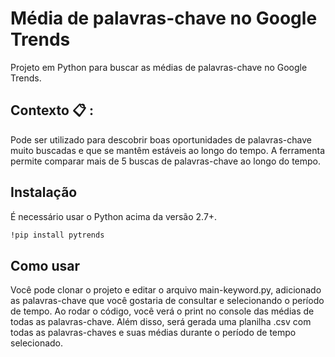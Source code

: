 # Média de palavras-chave no Google Trends
Projeto em Python para buscar as médias de palavras-chave no Google Trends.

## Contexto 📋 : 
Pode ser utilizado para descobrir boas oportunidades de palavras-chave muito buscadas e que se mantêm estáveis ao longo do tempo. A ferramenta permite comparar mais de 5 buscas de palavras-chave ao longo do tempo.

## Instalação
É necessário usar o Python acima da versão 2.7+.

```bash
!pip install pytrends
```
## Como usar
Você pode clonar o projeto e editar o arquivo main-keyword.py, adicionado as palavras-chave que você gostaria de consultar e selecionando o período de tempo. Ao rodar o código, você verá o print no console das médias de todas as palavras-chave. Além disso, será gerada uma planilha .csv com todas as palavras-chaves e suas médias durante o período de tempo selecionado.

